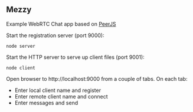 ## Mezzy

Example WebRTC Chat app based on [PeerJS](https://github.com/peers/peerjs)   

Start the registration server (port 9000):

    node server

Start the HTTP server to serve up client files (port 9001):

    node client

Open browser to http://localhost:9000 from a couple of tabs. On each tab:

*   Enter local client name and register   
*   Enter remote client name and connect
*   Enter messages and send

